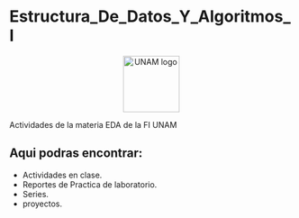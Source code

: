 # Estructura_De_Datos_Y_Algoritmos_I 

<p align="center"><img width="100" src="https://upload.wikimedia.org/wikipedia/commons/c/ca/Escudo-UNAM-escalable.svg" alt="UNAM logo"></p>

Actividades de la materia EDA de la FI UNAM

## Aqui podras encontrar:

- Actividades en clase.
- Reportes de Practica de laboratorio.
- Series.
- proyectos.
